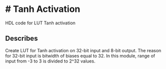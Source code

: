 # # Tanh Activation 

HDL code for LUT Tanh activation
## Describes

Create LUT for Tanh activation on 32-bit input and 8-bit output. The reason for 32-bit input is bitwidth of biases equal to 32. In this module, range of input from -3 to 3 is divided to 2^32 values.
